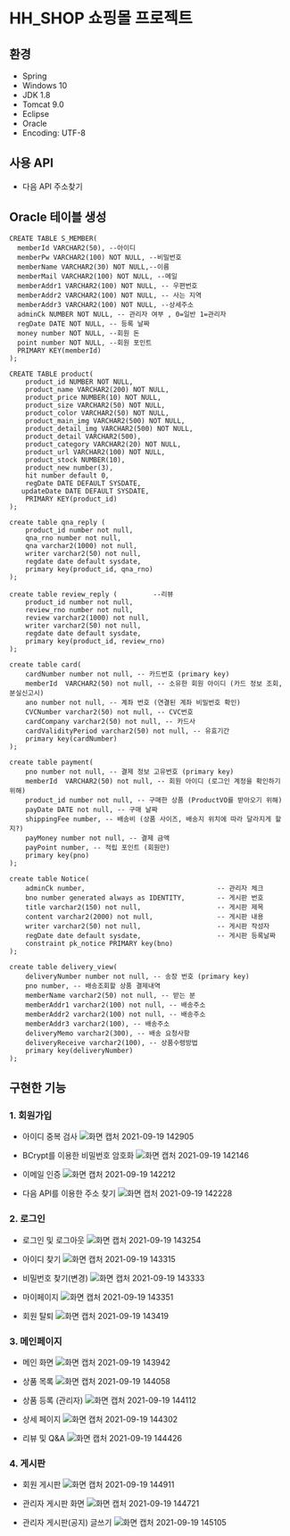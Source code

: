 # HH_SHOP 쇼핑몰 프로젝트
## 환경
+ Spring
+ Windows 10
+ JDK 1.8
+ Tomcat 9.0
+ Eclipse
+ Oracle
+ Encoding: UTF-8

## 사용 API
+ 다음 API 주소찾기

## Oracle 테이블 생성
```
CREATE TABLE S_MEMBER(
  memberId VARCHAR2(50), --아이디
  memberPw VARCHAR2(100) NOT NULL, --비밀번호
  memberName VARCHAR2(30) NOT NULL,--이름
  memberMail VARCHAR2(100) NOT NULL, --메일
  memberAddr1 VARCHAR2(100) NOT NULL, -- 우편번호
  memberAddr2 VARCHAR2(100) NOT NULL, -- 사는 지역
  memberAddr3 VARCHAR2(100) NOT NULL, --상세주소
  adminCk NUMBER NOT NULL, -- 관리자 여부 , 0=일반 1=관리자
  regDate DATE NOT NULL, -- 등록 날짜
  money number NOT NULL, --회원 돈
  point number NOT NULL, --회원 포인트
  PRIMARY KEY(memberId)
);
```
```
CREATE TABLE product(
    product_id NUMBER NOT NULL,
    product_name VARCHAR2(200) NOT NULL,
    product_price NUMBER(10) NOT NULL,
    product_size VARCHAR2(50) NOT NULL,
    product_color VARCHAR2(50) NOT NULL,
    product_main_img VARCHAR2(500) NOT NULL,
    product_detail_img VARCHAR2(500) NOT NULL,
    product_detail VARCHAR2(500),
    product_category VARCHAR2(20) NOT NULL,
    product_url VARCHAR2(100) NOT NULL,
    product_stock NUMBER(10),
    product_new number(3),
    hit number default 0,
    regDate DATE DEFAULT SYSDATE,
   updateDate DATE DEFAULT SYSDATE,
    PRIMARY KEY(product_id)
);
```
```
create table qna_reply (
    product_id number not null,
    qna_rno number not null,
    qna varchar2(1000) not null,
    writer varchar2(50) not null,
    regdate date default sysdate,
    primary key(product_id, qna_rno)
);
```
```
create table review_reply (         --리뷰
    product_id number not null,
    review_rno number not null,
    review varchar2(1000) not null,
    writer varchar2(50) not null,
    regdate date default sysdate,
    primary key(product_id, review_rno)
);
```
```
create table card(
    cardNumber number not null, -- 카드번호 (primary key)
    memberId  VARCHAR2(50) not null, -- 소유한 회원 아이디 (카드 정보 조회, 분실신고시)
    ano number not null, -- 계좌 번호 (연결된 계좌 비밀번호 확인)
    CVCNumber varchar2(50) not null, -- CVC번호
    cardCompany varchar2(50) not null, -- 카드사
    cardValidityPeriod varchar2(50) not null, -- 유효기간
    primary key(cardNumber)
);
```
```
create table payment(
    pno number not null, -- 결제 정보 고유번호 (primary key)
    memberId  VARCHAR2(50) not null, -- 회원 아이디 (로그인 계정을 확인하기 위해)
    product_id number not null, -- 구매한 상품 (ProductVO를 받아오기 위해)
    payDate DATE not null, -- 구매 날짜
    shippingFee number, -- 배송비 (상품 사이즈, 배송지 위치에 따라 달라지게 할지?)
    payMoney number not null, -- 결제 금액
    payPoint number, -- 적립 포인트 (회원만)
    primary key(pno)
);
```
```
create table Notice(
    adminCk number,                                 -- 관리자 체크
    bno number generated always as IDENTITY,        -- 게시판 번호
    title varchar2(150) not null,                   -- 게시판 제목
    content varchar2(2000) not null,                -- 게시판 내용
    writer varchar2(50) not null,                   -- 게시판 작성자
    regDate date default sysdate,                   -- 게시판 등록날짜
    constraint pk_notice PRIMARY key(bno)
);
```
```
create table delivery_view(
    deliveryNumber number not null, -- 송장 번호 (primary key)
    pno number, -- 배송조회할 상품 결제내역
    memberName varchar2(50) not null, -- 받는 분
    memberAddr1 varchar2(100) not null, -- 배송주소
    memberAddr2 varchar2(100) not null, -- 배송주소
    memberAddr3 varchar2(100), -- 배송주소
    deliveryMemo varchar2(300), -- 배송 요청사항
    deliveryReceive varchar2(100), -- 상품수령방법
    primary key(deliveryNumber)
);
```
## 구현한 기능
### 1. 회원가입
+ 아이디 중복 검사
![화면 캡처 2021-09-19 142905](https://user-images.githubusercontent.com/81894310/133916562-a453ab82-ba76-491b-98a6-6c864da39686.jpg)

+ BCrypt를 이용한 비밀번호 암호화
![화면 캡처 2021-09-19 142146](https://user-images.githubusercontent.com/81894310/133916459-8f8c1603-5631-4781-9976-5c74f7f78027.jpg)

+ 이메일 인증
![화면 캡처 2021-09-19 142212](https://user-images.githubusercontent.com/81894310/133916489-305e5051-b5cf-44e1-ab4a-ddfa8fc546aa.jpg)

+ 다음 API를 이용한 주소 찾기
![화면 캡처 2021-09-19 142228](https://user-images.githubusercontent.com/81894310/133916497-2ff38a73-1c00-494f-8d95-0789eb193bea.jpg)
### 2. 로그인
+ 로그인 및 로그아웃
![화면 캡처 2021-09-19 143254](https://user-images.githubusercontent.com/81894310/133916648-839e31e3-db0b-4acb-9de4-2b7c90b000db.jpg)

+ 아이디 찾기
![화면 캡처 2021-09-19 143315](https://user-images.githubusercontent.com/81894310/133916654-b26aec73-1684-4a8b-bacc-bcc525ab4bad.jpg)

+ 비밀번호 찾기(변경)
![화면 캡처 2021-09-19 143333](https://user-images.githubusercontent.com/81894310/133916668-b4bb17df-57a8-4da8-ba52-c7be2f7537c9.jpg)

+ 마이페이지
![화면 캡처 2021-09-19 143351](https://user-images.githubusercontent.com/81894310/133916687-18ee409a-6a71-44bb-a457-5a369c2e5b6e.jpg)

+ 회원 탈퇴
![화면 캡처 2021-09-19 143419](https://user-images.githubusercontent.com/81894310/133916698-705c5f26-55c1-4fd3-b7e3-9bcc8d50ed4b.jpg)

### 3. 메인페이지
+ 메인 화면
![화면 캡처 2021-09-19 143942](https://user-images.githubusercontent.com/81894310/133916793-53a94e87-0a7e-4f67-8316-9c254d6ba82e.jpg)

+ 상품 목록
![화면 캡처 2021-09-19 144058](https://user-images.githubusercontent.com/81894310/133916824-d27004dc-f560-4e65-bc3a-4a352f02e3a0.jpg)

+ 상품 등록 (관리자)
![화면 캡처 2021-09-19 144112](https://user-images.githubusercontent.com/81894310/133916828-88356015-13ec-422f-bdaf-3e57c1624351.jpg)

+ 상세 페이지
![화면 캡처 2021-09-19 144302](https://user-images.githubusercontent.com/81894310/133916855-2bdc54b3-d477-4463-8537-da7cdccdb8da.jpg)

+ 리뷰 및 Q&A
![화면 캡처 2021-09-19 144426](https://user-images.githubusercontent.com/81894310/133916870-c24e6f26-6a0d-4d1c-a0d0-b79e3422990d.jpg)

### 4. 게시판
+ 회원 게시판 
![화면 캡처 2021-09-19 144911](https://user-images.githubusercontent.com/81894310/133916991-2ad96c25-bfe2-4b9b-81ee-2b9806959147.jpg)

+ 관리자 게시판 화면
![화면 캡처 2021-09-19 144721](https://user-images.githubusercontent.com/81894310/133917000-fbc28dca-12fb-49ee-bc23-3b074a122b01.jpg)

+ 관리자 게시판(공지) 글쓰기
![화면 캡처 2021-09-19 145105](https://user-images.githubusercontent.com/81894310/133917029-cea1d623-0036-4866-9416-fda54f8a4d20.jpg)



